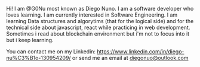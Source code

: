 Hi! I am @G0Nu most known as Diego Nuno. I am a software developer who loves learning.
I am currently interested in Software Engineering. I am learning Data structures and algorytims (that for the logical side) 
and for the technical side about javascript, react while practicing in web development. 
Sometimes i read about blockchain environment but i'm not to focus into it but i keep learning.

You can contact me on my Linkedin: https://www.linkedin.com/in/diego-nu%C3%B1o-130954209/
or send me an email at diegonuo@outlook.com



<!---
G0Nu/G0Nu is a ✨ special ✨ repository because its `README.md` (this file) appears on your GitHub profile.
You can click the Preview link to take a look at your changes.
--->
